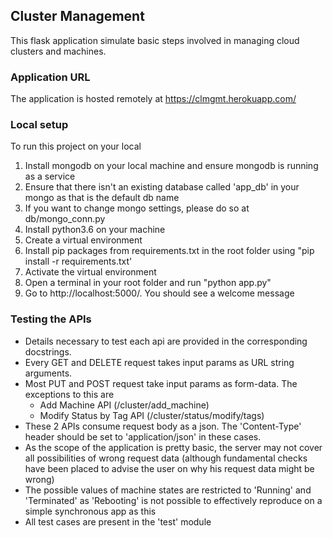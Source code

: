 ## Cluster Management

This flask application simulate basic steps involved in managing cloud clusters and machines.

### Application URL
The application is hosted remotely at https://clmgmt.herokuapp.com/

### Local setup

To run this project on your local
1. Install mongodb on your local machine and ensure mongodb is running as a service
2. Ensure that there isn't an existing database called 'app_db' in your mongo as that is the default db name
3. If you want to change mongo settings, please do so at db/mongo_conn.py
4. Install python3.6 on your machine
5. Create a virtual environment
6. Install pip packages from requirements.txt in the root folder using "pip install -r requirements.txt'
7. Activate the virtual environment
8. Open a terminal in your root folder and run "python app.py"
9. Go to http://localhost:5000/. You should see a welcome message

### Testing the APIs

* Details necessary to test each api are provided in the corresponding docstrings.
* Every GET and DELETE request takes input params as URL string arguments.
* Most PUT and POST request take input params as form-data. The exceptions to this are
    * Add Machine API (/cluster/add_machine)
    * Modify Status by Tag API (/cluster/status/modify/tags)
* These 2 APIs consume request body as a json. The 'Content-Type' header should be set to 'application/json' in these cases.
* As the scope of the application is pretty basic, the server may not cover all possibilities of wrong request data
(although fundamental checks have been placed to advise the user on why his request data might be wrong)
* The possible values of machine states are restricted to 'Running' and 'Terminated' as 'Rebooting' is not
possible to effectively reproduce on a simple synchronous app as this
* All test cases are present in the 'test' module

